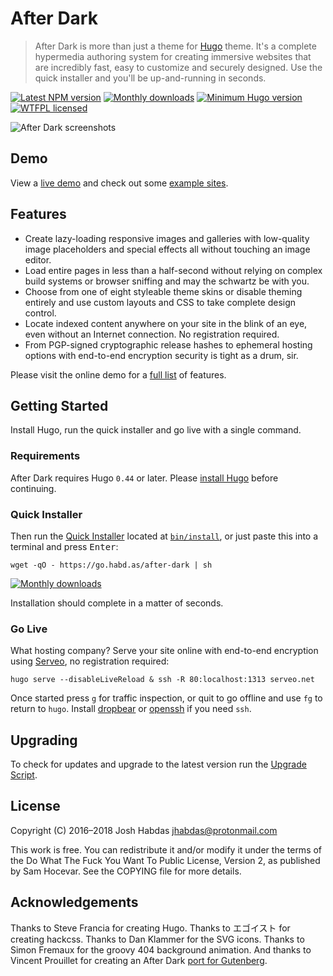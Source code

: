 # After Dark

> After Dark is more than just a theme for [Hugo](https://gohugo.io) theme. It's a complete hypermedia authoring system for creating immersive websites that are incredibly fast, easy to customize and securely designed. Use the quick installer and you'll be up-and-running in seconds.

[![Latest NPM version](https://img.shields.io/npm/v/after-dark.svg?style=flat-square)](https://www.npmjs.com/package/after-dark)
[![Monthly downloads](https://img.shields.io/npm/dm/after-dark.svg?style=flat-square)](https://www.npmjs.com/package/after-dark)
[![Minimum Hugo version](https://img.shields.io/badge/hugo->%3D%200.44-FF4088.svg?style=flat-square)](https://gohugo.io)
[![WTFPL licensed](https://img.shields.io/npm/l/after-dark.svg?style=flat-square&longCache=true)](https://git.habd.as/comfusion/after-dark/src/branch/master/COPYING)

![After Dark screenshots](https://after-dark.habd.as/minimal-mac_1600x1200-fs8.png)

## Demo

View a [live demo](https://after-dark.habd.as) and check out some [example sites](/comfusion/after-dark/wiki#example-sites).

## Features

- Create lazy-loading responsive images and galleries with low-quality image placeholders and special effects all without touching an image editor.
- Load entire pages in less than a half-second without relying on complex build systems or browser sniffing and may the schwartz be with you.
- Choose from one of eight styleable theme skins or disable theming entirely and use custom layouts and CSS to take complete design control.
- Locate indexed content anywhere on your site in the blink of an eye, even without an Internet connection. No registration required.
- From PGP-signed cryptographic release hashes to ephemeral hosting options with end-to-end encryption security is tight as a drum, sir.

Please visit the online demo for a [full list](https://after-dark.habd.as/feature/) of features.

## Getting Started

Install Hugo, run the quick installer and go live with a single command.

### Requirements

After Dark requires Hugo `0.44` or later. Please [install Hugo](https://gohugo.io/getting-started/installing) before continuing.

### Quick Installer

Then run the [Quick Installer](https://after-dark.habd.as/feature/quick-installer/) located at [`bin/install`](https://git.habd.as/comfusion/after-dark/src/branch/master/bin/install), or just paste this into a terminal and press <kbd>Enter</kbd>:

```shell
wget -qO - https://go.habd.as/after-dark | sh
```

[![Monthly downloads](https://img.shields.io/npm/dm/after-dark.svg?style=flat-square)](https://www.npmjs.com/package/after-dark)

Installation should complete in a matter of seconds.

### Go Live

What hosting company? Serve your site online with end-to-end encryption using [Serveo], no registration required:

```
hugo serve --disableLiveReload & ssh -R 80:localhost:1313 serveo.net
```

Once started press `g` for traffic inspection, or quit to go offline and use `fg` to return to `hugo`. Install [dropbear] or [openssh] if you need `ssh`.

## Upgrading

To check for updates and upgrade to the latest version run the [Upgrade Script](https://after-dark.habd.as/feature/upgrade-script/).

## License

Copyright (C) 2016–2018 Josh Habdas <jhabdas@protonmail.com>

This work is free. You can redistribute it and/or modify it under the
terms of the Do What The Fuck You Want To Public License, Version 2,
as published by Sam Hocevar. See the COPYING file for more details.

## Acknowledgements

Thanks to Steve Francia for creating Hugo. Thanks to エゴイスト for creating hackcss. Thanks to Dan Klammer for the SVG icons. Thanks to Simon Fremaux for the groovy 404 background animation. And thanks to Vincent Prouillet for creating an After Dark [port for Gutenberg](https://www.getgutenberg.io/themes/after-dark/).

[Serveo]: https://serveo.net
[dropbear]: https://matt.ucc.asn.au/dropbear/dropbear.html
[openssh]: https://www.openssh.com
